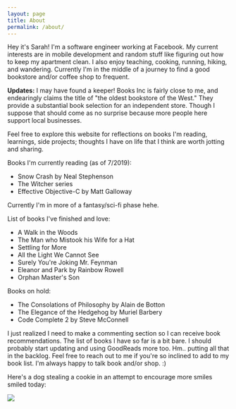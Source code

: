 ```yaml
---
layout: page
title: About
permalink: /about/
---
```


Hey it's Sarah! I'm a software engineer working at Facebook. My current interests are in mobile development and random stuff like figuring out how to keep my apartment clean. I also enjoy teaching, cooking, running, hiking, and wandering. Currently I'm in the middle of a journey to find a good bookstore and/or coffee shop to frequent.

**Updates:** I may have found a keeper! Books Inc is fairly close to me, and endearingly claims the title of "the oldest bookstore of the West." They provide a substantial book selection for an independent store. Though I suppose that should come as no surprise because more people here support local businesses.

Feel free to explore this website for reflections on books I'm reading, learnings, side projects; thoughts I have on life that I think are worth jotting and sharing.

Books I'm currently reading (as of 7/2019):
- Snow Crash by Neal Stephenson
- The Witcher series
- Effective Objective-C by Matt Galloway

Currently I'm in more of a fantasy/sci-fi phase hehe.

List of books I've finished and love:
- A Walk in the Woods
- The Man who Mistook his Wife for a Hat
- Settling for More
- All the Light We Cannot See
- Surely You're Joking Mr. Feynman
- Eleanor and Park by Rainbow Rowell
- Orphan Master's Son

Books on hold:
- The Consolations of Philosophy by Alain de Botton
- The Elegance of the Hedgehog by Muriel Barbery
- Code Complete 2 by Steve McConnell

I just realized I need to make a commenting section so I can receive book recommendations. The list of books I have so far is a bit bare. I should probably start updating and using GoodReads more too. Hm.. putting all that in the backlog. Feel free to reach out to me if you're so inclined to add to my book list. I'm always happy to talk book and/or shop. :)

Here's a dog stealing a cookie in an attempt to encourage more smiles smiled today:

![]({{site.baseurl}}/assets/img/pug.gif)
